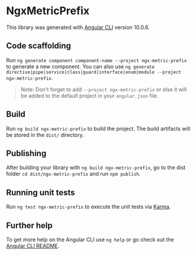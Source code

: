 # NgxMetricPrefix

This library was generated with [Angular CLI](https://github.com/angular/angular-cli) version 10.0.6.

## Code scaffolding

Run `ng generate component component-name --project ngx-metric-prefix` to generate a new component. You can also use `ng generate directive|pipe|service|class|guard|interface|enum|module --project ngx-metric-prefix`.
> Note: Don't forget to add `--project ngx-metric-prefix` or else it will be added to the default project in your `angular.json` file. 

## Build

Run `ng build ngx-metric-prefix` to build the project. The build artifacts will be stored in the `dist/` directory.

## Publishing

After building your library with `ng build ngx-metric-prefix`, go to the dist folder `cd dist/ngx-metric-prefix` and run `npm publish`.

## Running unit tests

Run `ng test ngx-metric-prefix` to execute the unit tests via [Karma](https://karma-runner.github.io).

## Further help

To get more help on the Angular CLI use `ng help` or go check out the [Angular CLI README](https://github.com/angular/angular-cli/blob/master/README.md).
